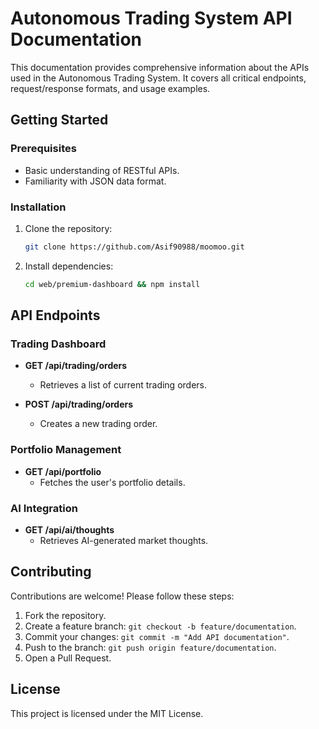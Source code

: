 # Autonomous Trading System API Documentation

This documentation provides comprehensive information about the APIs used in the Autonomous Trading System. It covers all critical endpoints, request/response formats, and usage examples.

## Getting Started

### Prerequisites
- Basic understanding of RESTful APIs.
- Familiarity with JSON data format.

### Installation
1. Clone the repository:
   ```bash
   git clone https://github.com/Asif90988/moomoo.git
   ```
2. Install dependencies:
   ```bash
   cd web/premium-dashboard && npm install
   ```

## API Endpoints

### Trading Dashboard
- **GET /api/trading/orders**
  - Retrieves a list of current trading orders.
  
- **POST /api/trading/orders**
  - Creates a new trading order.

### Portfolio Management
- **GET /api/portfolio**
  - Fetches the user's portfolio details.

### AI Integration
- **GET /api/ai/thoughts**
  - Retrieves AI-generated market thoughts.

## Contributing

Contributions are welcome! Please follow these steps:
1. Fork the repository.
2. Create a feature branch: `git checkout -b feature/documentation`.
3. Commit your changes: `git commit -m "Add API documentation"`.
4. Push to the branch: `git push origin feature/documentation`.
5. Open a Pull Request.

## License

This project is licensed under the MIT License.

